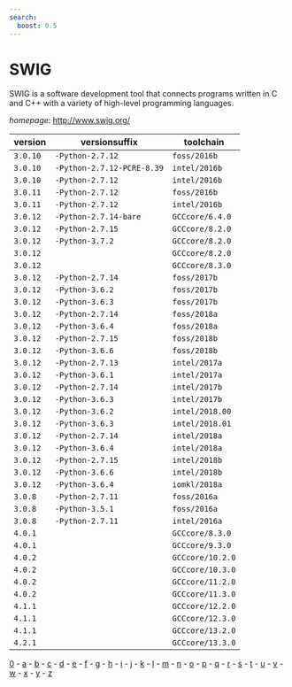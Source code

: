 ```yaml
---
search:
  boost: 0.5
---
```

# SWIG

SWIG is a software development tool that connects programs written in C and C++ with  a variety of high-level programming languages.

*homepage*: <http://www.swig.org/>

version | versionsuffix | toolchain
--------|---------------|----------
``3.0.10`` | ``-Python-2.7.12`` | ``foss/2016b``
``3.0.10`` | ``-Python-2.7.12-PCRE-8.39`` | ``intel/2016b``
``3.0.10`` | ``-Python-2.7.12`` | ``intel/2016b``
``3.0.11`` | ``-Python-2.7.12`` | ``foss/2016b``
``3.0.11`` | ``-Python-2.7.12`` | ``intel/2016b``
``3.0.12`` | ``-Python-2.7.14-bare`` | ``GCCcore/6.4.0``
``3.0.12`` | ``-Python-2.7.15`` | ``GCCcore/8.2.0``
``3.0.12`` | ``-Python-3.7.2`` | ``GCCcore/8.2.0``
``3.0.12`` |  | ``GCCcore/8.2.0``
``3.0.12`` |  | ``GCCcore/8.3.0``
``3.0.12`` | ``-Python-2.7.14`` | ``foss/2017b``
``3.0.12`` | ``-Python-3.6.2`` | ``foss/2017b``
``3.0.12`` | ``-Python-3.6.3`` | ``foss/2017b``
``3.0.12`` | ``-Python-2.7.14`` | ``foss/2018a``
``3.0.12`` | ``-Python-3.6.4`` | ``foss/2018a``
``3.0.12`` | ``-Python-2.7.15`` | ``foss/2018b``
``3.0.12`` | ``-Python-3.6.6`` | ``foss/2018b``
``3.0.12`` | ``-Python-2.7.13`` | ``intel/2017a``
``3.0.12`` | ``-Python-3.6.1`` | ``intel/2017a``
``3.0.12`` | ``-Python-2.7.14`` | ``intel/2017b``
``3.0.12`` | ``-Python-3.6.3`` | ``intel/2017b``
``3.0.12`` | ``-Python-3.6.2`` | ``intel/2018.00``
``3.0.12`` | ``-Python-3.6.3`` | ``intel/2018.01``
``3.0.12`` | ``-Python-2.7.14`` | ``intel/2018a``
``3.0.12`` | ``-Python-3.6.4`` | ``intel/2018a``
``3.0.12`` | ``-Python-2.7.15`` | ``intel/2018b``
``3.0.12`` | ``-Python-3.6.6`` | ``intel/2018b``
``3.0.12`` | ``-Python-3.6.4`` | ``iomkl/2018a``
``3.0.8`` | ``-Python-2.7.11`` | ``foss/2016a``
``3.0.8`` | ``-Python-3.5.1`` | ``foss/2016a``
``3.0.8`` | ``-Python-2.7.11`` | ``intel/2016a``
``4.0.1`` |  | ``GCCcore/8.3.0``
``4.0.1`` |  | ``GCCcore/9.3.0``
``4.0.2`` |  | ``GCCcore/10.2.0``
``4.0.2`` |  | ``GCCcore/10.3.0``
``4.0.2`` |  | ``GCCcore/11.2.0``
``4.0.2`` |  | ``GCCcore/11.3.0``
``4.1.1`` |  | ``GCCcore/12.2.0``
``4.1.1`` |  | ``GCCcore/12.3.0``
``4.1.1`` |  | ``GCCcore/13.2.0``
``4.2.1`` |  | ``GCCcore/13.3.0``

[0](../0/index.md) - [a](../a/index.md) - [b](../b/index.md) - [c](../c/index.md) - [d](../d/index.md) - [e](../e/index.md) - [f](../f/index.md) - [g](../g/index.md) - [h](../h/index.md) - [i](../i/index.md) - [j](../j/index.md) - [k](../k/index.md) - [l](../l/index.md) - [m](../m/index.md) - [n](../n/index.md) - [o](../o/index.md) - [p](../p/index.md) - [q](../q/index.md) - [r](../r/index.md) - [s](../s/index.md) - [t](../t/index.md) - [u](../u/index.md) - [v](../v/index.md) - [w](../w/index.md) - [x](../x/index.md) - [y](../y/index.md) - [z](../z/index.md)


